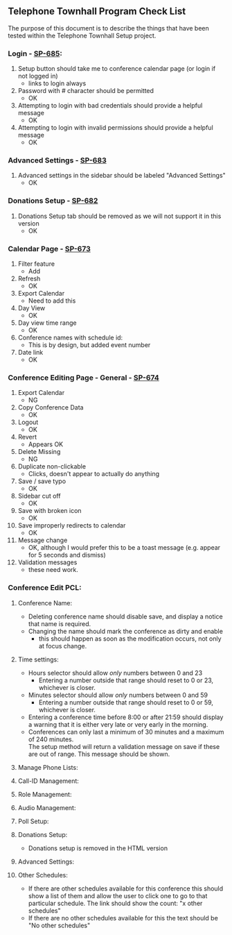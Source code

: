 Telephone Townhall Program Check List
-------------------------------------

The purpose of this document is to describe the things that have been tested
within the Telephone Townhall Setup project.


### Login - [SP-685](https://shoutpoint.atlassian.net/browse/SP-685):

1.  Setup button should take me to conference calendar page (or login if not logged in)
    * links to login always
2.  Password with # character should be permitted
    * OK
3.  Attempting to login with bad credentials should provide a helpful message
    * OK
4.  Attempting to login with invalid permissions should provide a helpful message
    * OK

### Advanced Settings - [SP-683](https://shoutpoint.atlassian.net/browse/SP-683)

1.  Advanced settings in the sidebar should be labeled "Advanced Settings"
    * OK

### Donations Setup - [SP-682](https://shoutpoint.atlassian.net/browse/SP-682)

1.  Donations Setup tab should be removed as we will not support it in this version
    * OK

### Calendar Page - [SP-673](https://shoutpoint.atlassian.net/browse/SP-673)

1.  Filter feature
    * Add
2.  Refresh
    * OK
3.  Export Calendar
    * Need to add this
4.  Day View
    * OK
5.  Day view time range
    * OK
6.  Conference names with schedule id:
    * This is by design, but added event number
7.  Date link
    * OK

### Conference Editing Page - General - [SP-674](https://shoutpoint.atlassian.net/browse/SP-674)

1.  Export Calendar
    * NG
2.  Copy Conference Data
    * OK
3.  Logout
    * OK
4.  Revert
    * Appears OK
5.  Delete Missing
    * NG
6.  Duplicate non-clickable
    * Clicks, doesn't appear to actually do anything
7.  Save / save typo
    * OK
8.  Sidebar cut off
    * OK
9.  Save with broken icon
    * OK
10. Save improperly redirects to calendar
    * OK
11. Message change
    * OK, although I would prefer this to be a toast message (e.g. appear for 5 seconds and dismiss)
12. Validation messages
    * these need work.

### Conference Edit PCL:
1.  Conference Name:
    * Deleting conference name should disable save, and display a notice that name is required.
    * Changing the name should mark the conference as dirty and enable 
       * this should happen as soon as the modification occurs, not only at focus change.      

2.  Time settings:
    * Hours selector should allow _only_ numbers between 0 and 23
       * Entering a number outside that range should reset to 0 or 23, whichever is closer.
    * Minutes selector should allow _only_ numbers between 0 and 59
       * Entering a number outside that range should reset to 0 or 59, whichever is closer.
    * Entering a conference time before 8:00 or after 21:59 should display a warning that it 
      is either very late or very early in the morning.
    * Conferences can only last a minimum of 30 minutes and a maximum of 240 minutes.  
      The setup method will return a validation message on save if these are out of 
      range.  This message should be shown.

3.  Manage Phone Lists:

4.  Call-ID Management:

5.  Role Management:

6.  Audio Management:

7.  Poll Setup:

8.  Donations Setup:
    * Donations setup is removed in the HTML version

9.  Advanced Settings:

10. Other Schedules:
    * If there are other schedules available for this conference this should show a list
      of them and allow the user to click one to go to that particular schedule.  The link
      should show the count: "x other schedules"
    * If there are no other schedules available for this the text should be  "No other schedules" 
